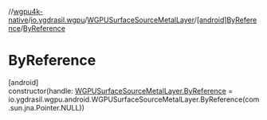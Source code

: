 //[wgpu4k-native](../../../../index.md)/[io.ygdrasil.wgpu](../../index.md)/[WGPUSurfaceSourceMetalLayer](../index.md)/[[android]ByReference](index.md)/[ByReference](-by-reference.md)

# ByReference

[android]\
constructor(handle: [WGPUSurfaceSourceMetalLayer.ByReference](../../../io.ygdrasil.wgpu.android/-w-g-p-u-surface-source-metal-layer/-by-reference/index.md) = io.ygdrasil.wgpu.android.WGPUSurfaceSourceMetalLayer.ByReference(com.sun.jna.Pointer.NULL))